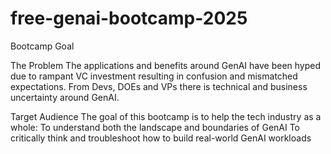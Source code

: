 # free-genai-bootcamp-2025

Bootcamp Goal

The Problem
The applications and benefits around GenAI have been hyped due to rampant VC investment resulting in confusion and mismatched expectations. From Devs, DOEs and VPs there is technical and business uncertainty around GenAI.

Target Audience
The goal of this bootcamp is to help the tech industry as a whole:
To understand both the landscape and boundaries of GenAI
To critically think and troubleshoot how to build real-world GenAI workloads
